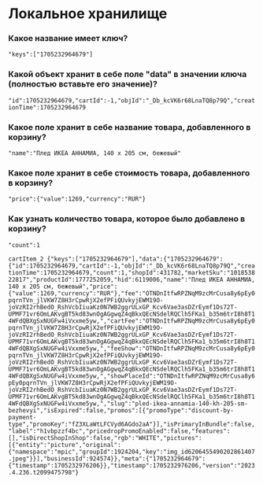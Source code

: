 # Локальное хранилище

### Какое название имеет ключ? 
``"keys":["1705232964679"]``

### Какой объект хранит в себе поле "data" в значении ключа (полностью вставьте его значение)? 
```"id":1705232964679,"cartId":-1,"objId":"_Db_kcVK6r68LnaTQ8p79Q","creationTime":1705232964679```

### Какое поле хранит в себе название товара, добавленного в корзину? 
```"name":"Плед ИКЕА АННАМИА, 140 х 205 см, бежевый"```

### Какое поле хранит в себе стоимость товара, добавленного в корзину? 
```"price":{"value":1269,"currency":"RUR"}```

### Как узнать количество товара, которое было добавлено в корзину?
```"count":1``` 

```cartItem_2 {"keys":["1705232964679"],"data":{"1705232964679":{"id":1705232964679,"cartId":-1,"objId":"_Db_kcVK6r68LnaTQ8p79Q","creationTime":1705232964679,"count":1,"shopId":431782,"marketSku":"101853822817","productId":1777252059,"hid":6119006,"name":"Плед ИКЕА АННАМИА, 140 х 205 см, бежевый","price":{"value":1269,"currency":"RUR"},"fee":"OTNDnItfwRPZNqM9zcMrCusa8y6pEy0pqrnTVn_jlVKW7Z8H3rCpwRjX2efPFiQUvkyjEWM19O-joVzRI2rhBedO_RshVcbIiuaKz0N7WB2ggrULxGP_Kcv6Vae3asDZrEymf1Ds72T-UPMF71vr6OmLAKvgBT5kd83wnOgAGgwqZ4qBkxQEcNSdelRQClh5FKa1_b35m6trI8h8T14WFdQBXgSxNUGFw4iVxxme5yw,","cartFee":"OTNDnItfwRPZNqM9zcMrCusa8y6pEy0pqrnTVn_jlVKW7Z8H3rCpwRjX2efPFiQUvkyjEWM19O-joVzRI2rhBedO_RshVcbIiuaKz0N7WB2ggrULxGP_Kcv6Vae3asDZrEymf1Ds72T-UPMF71vr6OmLAKvgBT5kd83wnOgAGgwqZ4qBkxQEcNSdelRQClh5FKa1_b35m6trI8h8T14WFdQBXgSxNUGFw4iVxxme5yw,","feeShow":"OTNDnItfwRPZNqM9zcMrCusa8y6pEy0pqrnTVn_jlVKW7Z8H3rCpwRjX2efPFiQUvkyjEWM19O-joVzRI2rhBedO_RshVcbIiuaKz0N7WB2ggrULxGP_Kcv6Vae3asDZrEymf1Ds72T-UPMF71vr6OmLAKvgBT5kd83wnOgAGgwqZ4qBkxQEcNSdelRQClh5FKa1_b35m6trI8h8T14WFdQBXgSxNUGFw4iVxxme5yw,","showPlaceId":"OTNDnItfwRPZNqM9zcMrCusa8y6pEy0pqrnTVn_jlVKW7Z8H3rCpwRjX2efPFiQUvkyjEWM19O-joVzRI2rhBedO_RshVcbIiuaKz0N7WB2ggrULxGP_Kcv6Vae3asDZrEymf1Ds72T-UPMF71vr6OmLAKvgBT5kd83wnOgAGgwqZ4qBkxQEcNSdelRQClh5FKa1_b35m6trI8h8T14WFdQBXgSxNUGFw4iVxxme5yw,","slug":"pled-ikea-annamia-140-kh-205-sm-bezhevyi","isExpired":false,"promos":[{"promoType":"discount-by-payment-type","promoKey":"fZ3XLaWtLFCVyd6AGdo2aA"}],"isPrimaryInBundle":false,"label":"h1vbpzzf4bc","pricedropPromoEnabled":false,"features":[],"isDirectShopInShop":false,"rgb":"WHITE","pictures":[{"entity":"picture","original":{"namespace":"mpic","groupId":1924204,"key":"img_id6206455490202861407.jpeg"}}],"businessId":924574}},"meta":{"1705232964679":{"timestamp":1705232976206}},"timestamp":1705232976206,"version":"2023.4.236.t2099475798"}```